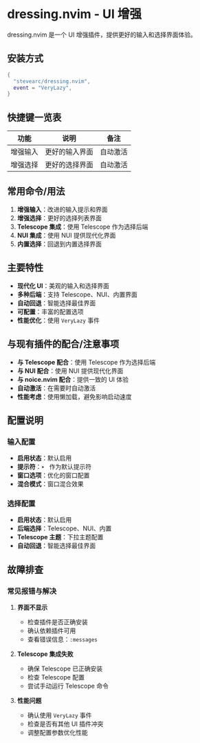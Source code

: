 # dressing.nvim - UI 增强

dressing.nvim 是一个 UI 增强插件，提供更好的输入和选择界面体验。

## 安装方式

```lua
{
  "stevearc/dressing.nvim",
  event = "VeryLazy",
}
```

## 快捷键一览表

| 功能 | 说明 | 备注 |
|------|------|------|
| 增强输入 | 更好的输入界面 | 自动激活 |
| 增强选择 | 更好的选择界面 | 自动激活 |

## 常用命令/用法

1. **增强输入**：改进的输入提示和界面
2. **增强选择**：更好的选择列表界面
3. **Telescope 集成**：使用 Telescope 作为选择后端
4. **NUI 集成**：使用 NUI 提供现代化界面
5. **内置选择**：回退到内置选择界面

## 主要特性

- **现代化 UI**：美观的输入和选择界面
- **多种后端**：支持 Telescope、NUI、内置界面
- **自动回退**：智能选择最佳界面
- **可配置**：丰富的配置选项
- **性能优化**：使用 `VeryLazy` 事件

## 与现有插件的配合/注意事项

- **与 Telescope 配合**：使用 Telescope 作为选择后端
- **与 NUI 配合**：使用 NUI 提供现代化界面
- **与 noice.nvim 配合**：提供一致的 UI 体验
- **自动激活**：在需要时自动激活
- **性能考虑**：使用懒加载，避免影响启动速度

## 配置说明

### 输入配置

- **启用状态**：默认启用
- **提示符**：`➤ ` 作为默认提示符
- **窗口选项**：优化的窗口配置
- **混合模式**：窗口混合效果

### 选择配置

- **启用状态**：默认启用
- **后端选择**：Telescope、NUI、内置
- **Telescope 主题**：下拉主题配置
- **自动回退**：智能选择最佳界面

## 故障排查

### 常见报错与解决

1. **界面不显示**
   - 检查插件是否正确安装
   - 确认依赖插件可用
   - 查看错误信息：`:messages`

2. **Telescope 集成失败**
   - 确保 Telescope 已正确安装
   - 检查 Telescope 配置
   - 尝试手动运行 Telescope 命令

3. **性能问题**
   - 确认使用 `VeryLazy` 事件
   - 检查是否有其他 UI 插件冲突
   - 调整配置参数优化性能
